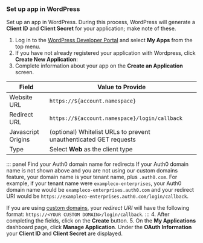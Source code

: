 ### Set up app in WordPress
Set up an app in WordPress. During this process, WordPress will generate a **Client ID** and **Client Secret** for your application; make note of these.
1. Log in to the [WordPress Developer Portal](http://developer.wordpress.com/) and select **My Apps** from the top menu.
2. If you have not already registered your application with Wordpress, click **Create New Application**:
3. Complete information about your app on the **Create an Application** screen.

| Field | Value to Provide |
| - | - |
| Website URL | `https://${account.namespace}` |
| Redirect URL | `https://${account.namespace}/login/callback` |
|Javascript Origins | (optional) Whitelist URLs to prevent unauthenticated GET requests|
|Type | Select **Web** as the client type|

::: panel Find your Auth0 domain name for redirects
If your Auth0 domain name is not shown above and you are not using our custom domains feature, your domain name is your tenant name, plus `.auth0.com`. For example, if your tenant name were `exampleco-enterprises`, your Auth0 domain name would be `exampleco-enterprises.auth0.com` and your redirect URI would be `https://exampleco-enterprises.auth0.com/login/callback`.

If you are using [custom domains](/custom-domains), your <dfn data-key="callback">redirect URI</dfn> will have the following format: `https://<YOUR CUSTOM DOMAIN>/login/callback`.
:::
4. After completing the fields, click on the **Create** button.
5. On the **My Applications** dashboard page, click **Manage Application**. Under the **OAuth Information** your **Client ID** and **Client Secret** are displayed.

